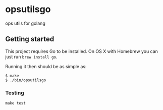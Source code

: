 # opsutilsgo

ops utils for golang

## Getting started

This project requires Go to be installed. On OS X with Homebrew you can just run `brew install go`.

Running it then should be as simple as:

```console
$ make
$ ./bin/opsutilsgo
```

### Testing

``make test``